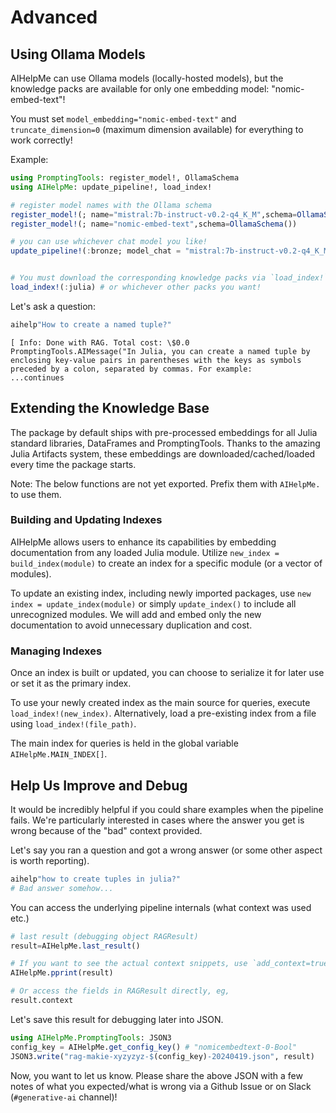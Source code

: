 # Advanced

## Using Ollama Models
AIHelpMe can use Ollama models (locally-hosted models), but the knowledge packs are available for only one embedding model: "nomic-embed-text"!

You must set `model_embedding="nomic-embed-text"` and `truncate_dimension=0` (maximum dimension available) for everything to work correctly!

Example:

```julia
using PromptingTools: register_model!, OllamaSchema
using AIHelpMe: update_pipeline!, load_index!

# register model names with the Ollama schema
register_model!(; name="mistral:7b-instruct-v0.2-q4_K_M",schema=OllamaSchema())
register_model!(; name="nomic-embed-text",schema=OllamaSchema())

# you can use whichever chat model you like!
update_pipeline!(:bronze; model_chat = "mistral:7b-instruct-v0.2-q4_K_M",model_embedding="nomic-embed-text", truncate_dimension=0)


# You must download the corresponding knowledge packs via `load_index!` (because you changed the embedding model)
load_index!(:julia) # or whichever other packs you want!
```

Let's ask a question:

```julia
aihelp"How to create a named tuple?"
```

```plaintext
[ Info: Done with RAG. Total cost: \$0.0
PromptingTools.AIMessage("In Julia, you can create a named tuple by enclosing key-value pairs in parentheses with the keys as symbols preceded by a colon, separated by commas. For example:
...continues
```


## Extending the Knowledge Base

The package by default ships with pre-processed embeddings for all Julia standard libraries, DataFrames and PromptingTools.
Thanks to the amazing Julia Artifacts system, these embeddings are downloaded/cached/loaded every time the package starts.

Note: The below functions are not yet exported. Prefix them with `AIHelpMe.` to use them.

### Building and Updating Indexes
AIHelpMe allows users to enhance its capabilities by embedding documentation from any loaded Julia module. 
Utilize `new_index = build_index(module)` to create an index for a specific module (or a vector of modules). 

To update an existing index, including newly imported packages, use `new index = update_index(module)` or simply `update_index()` to include all unrecognized modules. We will add and embed only the new documentation to avoid unnecessary duplication and cost.

### Managing Indexes
Once an index is built or updated, you can choose to serialize it for later use or set it as the primary index. 

To use your newly created index as the main source for queries, execute `load_index!(new_index)`. Alternatively, load a pre-existing index from a file using `load_index!(file_path)`. 

The main index for queries is held in the global variable `AIHelpMe.MAIN_INDEX[]`.


## Help Us Improve and Debug

It would be incredibly helpful if you could share examples when the pipeline fails.
We're particularly interested in cases where the answer you get is wrong because of the "bad" context provided.

Let's say you ran a question and got a wrong answer (or some other aspect is worth reporting).
```julia
aihelp"how to create tuples in julia?"
# Bad answer somehow...
```

You can access the underlying pipeline internals (what context was used etc.)

```julia
# last result (debugging object RAGResult)
result=AIHelpMe.last_result()

# If you want to see the actual context snippets, use `add_context=true`
AIHelpMe.pprint(result)

# Or access the fields in RAGResult directly, eg,
result.context
```

Let's save this result for debugging later into JSON.
```julia
using AIHelpMe.PromptingTools: JSON3
config_key = AIHelpMe.get_config_key() # "nomicembedtext-0-Bool"
JSON3.write("rag-makie-xyzyzyz-$(config_key)-20240419.json", result)
```

Now, you want to let us know. Please share the above JSON with a few notes of what you expected/what is wrong via a Github Issue or on Slack (`#generative-ai` channel)!
